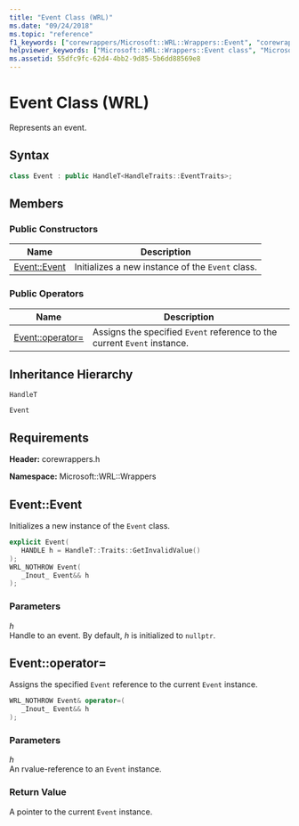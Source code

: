 ```yaml
---
title: "Event Class (WRL)"
ms.date: "09/24/2018"
ms.topic: "reference"
f1_keywords: ["corewrappers/Microsoft::WRL::Wrappers::Event", "corewrappers/Microsoft::WRL::Wrappers::Event::Event", "corewrappers/Microsoft::WRL::Wrappers::Event::operator="]
helpviewer_keywords: ["Microsoft::WRL::Wrappers::Event class", "Microsoft::WRL::Wrappers::Event::Event, constructor", "Microsoft::WRL::Wrappers::Event::operator= operator"]
ms.assetid: 55dfc9fc-62d4-4bb2-9d85-5b6dd88569e8
---
```

# Event Class (WRL)

Represents an event.

## Syntax

```cpp
class Event : public HandleT<HandleTraits::EventTraits>;
```

## Members

### Public Constructors

Name                   | Description
---------------------- | ------------------------------------------------
[Event::Event](#event) | Initializes a new instance of the `Event` class.

### Public Operators

Name                                 | Description
------------------------------------ | ------------------------------------------------------------------------
[Event::operator=](#operator-assign) | Assigns the specified `Event` reference to the current `Event` instance.

## Inheritance Hierarchy

`HandleT`

`Event`

## Requirements

**Header:** corewrappers.h

**Namespace:** Microsoft::WRL::Wrappers

## <a name="event"></a> Event::Event

Initializes a new instance of the `Event` class.

```cpp
explicit Event(
   HANDLE h = HandleT::Traits::GetInvalidValue()
);
WRL_NOTHROW Event(
   _Inout_ Event&& h
);
```

### Parameters

*h*<br/>
Handle to an event. By default, *h* is initialized to `nullptr`.

## <a name="operator-assign"></a> Event::operator=

Assigns the specified `Event` reference to the current `Event` instance.

```cpp
WRL_NOTHROW Event& operator=(
   _Inout_ Event&& h
);
```

### Parameters

*h*<br/>
An rvalue-reference to an `Event` instance.

### Return Value

A pointer to the current `Event` instance.
